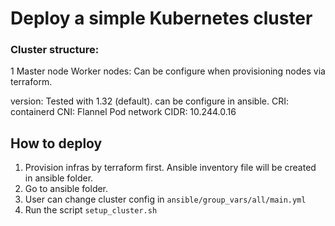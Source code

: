 # Deploy a simple Kubernetes cluster

### Cluster structure:

1 Master node
Worker nodes: Can be configure when provisioning nodes via terraform.

version: Tested with 1.32 (default). can be configure in ansible.
CRI: containerd
CNI: Flannel
Pod network CIDR: 10.244.0.16


## How to deploy

1. Provision infras by terraform first. Ansible inventory file will be created in ansible folder.
2. Go to ansible folder.
3. User can change cluster config in `ansible/group_vars/all/main.yml`
4. Run the script `setup_cluster.sh`

